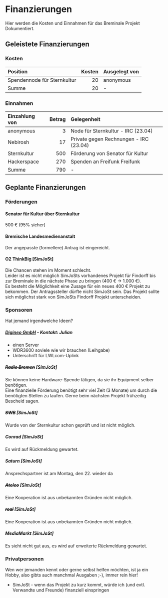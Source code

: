 # Finanzierungen
Hier werden die Kosten und Einnahmen für das Breminale Projekt Dokumentiert.

## Geleistete Finanzierungen

### Kosten

 Position                     | Kosten    | Ausgelegt von
 :--------------------------  |---------: |:------------
 Spendennode für Sternkultur  | 20        | anonymous 
 Summe                        | 20        | -


### Einnahmen

 Einzahlung von   | Betrag    | Gelegenheit                             
 :--------------- |---------: | :--------------------------------------- 
 anonymous        | 3         | Node für Sternkultur - IRC (23.04)      
 Nebirosh         | 17        | Private gegen Rechnungen - IRC (23.04)  
 Sternkultur      | 500       | Förderung von Senator für Kultur
 Hackerspace      | 270       | Spenden an Freifunk Freifunk
 Summe            | 790       | -                                       


## Geplante Finanzierungen
### Förderungen
#### Senator für Kultur über Sternkultur
500 € (95% sicher)

#### Bremische Landesmedienanstalt
Der angepasste (formellere) Antrag ist eingereicht.

#### O2 ThinkBig [SimJoSt]
Die Chancen stehen im Moment schlecht.  
Leider ist es nicht möglich SimJoSts vorhandenes Projekt für Findorff bis zur Breminale in die nächste Phase zu bringen (400 € -> 1.000 €).  
Es besteht die Möglichkeit eine Zusage für ein neues 400 € Projekt zu bekommen. Der Antragssteller dürfte nicht SimJoSt sein. Das Projekt sollte sich möglichst stark von SimJoSts Findorff Projekt unterscheiden.

### Sponsoren
Hat jemand irgendwelche Ideen?

##### [Digineo GmbH](http://www.digineo.de) - Kontakt: Julian
* einen Server
* WDR3600 soviele wie wir brauchen (Leihgabe)
* Unterschrift für LWLcom-Uplink

##### ~~Radio Bremen~~ [SimJoSt]  
  Sie können keine Hardware-Spende tätigen, da sie ihr Equipment selber benötigen.  
  Eine finanzielle Förderung benötigt sehr viel Zeit (3 Monate) um durch die benötigten Stellen zu laufen. Gerne beim nächsten Projekt frühzeitig Bescheid sagen.

##### ~~SWB~~ [SimJoSt]  
Wurde von der Sternkultur schon geprüft und ist nicht möglich.

##### Conrad [SimJoSt]  
Es wird auf Rückmeldung gewartet.

##### Saturn [SimJoSt]  
Ansprechspartner ist am Montag, den 22. wieder da

##### ~~Atelco~~ [SimJoSt]  
Eine Kooperation ist aus unbekannten Gründen nicht möglich.

##### ~~real~~ [SimJoSt]  
Eine Kooperation ist aus unbekannten Gründen nicht möglich.

##### MediaMarkt [SimJoSt]  
Es sieht nicht gut aus, es wird auf erweiterte Rückmeldung gewartet.

### Privatpersonen

Wen wer jemanden kennt oder gerne selbst helfen möchten, ist ja ein Hobby, also gibts auch manchmal Ausgaben ;-), immer rein hier!

* SimJoSt - wenn das Projekt zu kurz kommt, würde ich (und evtl. Verwandte und Freunde) finanziell einspringen